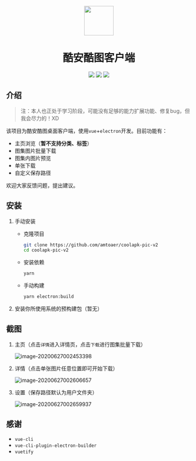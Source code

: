 <p align="center">
    <img src="https://allwens-work.oss-cn-beijing.aliyuncs.com/bed/106_4f347ac7531e6dc877fd7b084a531240_con.png" height="80"></img>
</p>

<h1 align="center">
    酷安酷图客户端
</h1>
<p align="center">
    <img src="https://forthebadge.com/images/badges/made-with-vue.svg"></img>
	<img src="https://forthebadge.com/images/badges/built-with-love.svg"></img>
	<img src="https://forthebadge.com/images/badges/for-you.svg"></img>
</p>

## 介绍
> 注：本人也正处于学习阶段，可能没有足够的能力扩展功能、修复bug，但我会尽力的！XD

该项目为酷安酷图桌面客户端，使用`vue`+`electron`开发。目前功能有：

+ 主页浏览（**暂不支持分类、标签**）
+ 图集图片批量下载
+ 图集内图片预览
+ 单张下载
+ 自定义保存路径

欢迎大家反馈问题，提出建议。

## 安装

1. 手动安装

   + 克隆项目

     ```bash
     git clone https://github.com/amtoaer/coolapk-pic-v2
     cd coolapk-pic-v2
     ```

   + 安装依赖

     ```bash
     yarn
     ```

   + 手动构建

     ```bash
     yarn electron:build
     ```

2. 安装你所使用系统的预构建包（暂无）

## 截图

1. 主页（点击`详情`进入详情页，点击`下载`进行图集批量下载）

   ![image-20200627002453398](https://allwens-work.oss-cn-beijing.aliyuncs.com/bed/image-20200627002453398.png)

2. 详情（点击单张图片任意位置即可开始下载）

   ![image-20200627002606657](https://allwens-work.oss-cn-beijing.aliyuncs.com/bed/image-20200627002606657.png)

3. 设置（保存路径默认为用户文件夹）

   ![image-20200627002659937](https://allwens-work.oss-cn-beijing.aliyuncs.com/bed/image-20200627002659937.png)

## 感谢

+ `vue-cli`
+ `vue-cli-plugin-electron-builder`
+ `vuetify`

